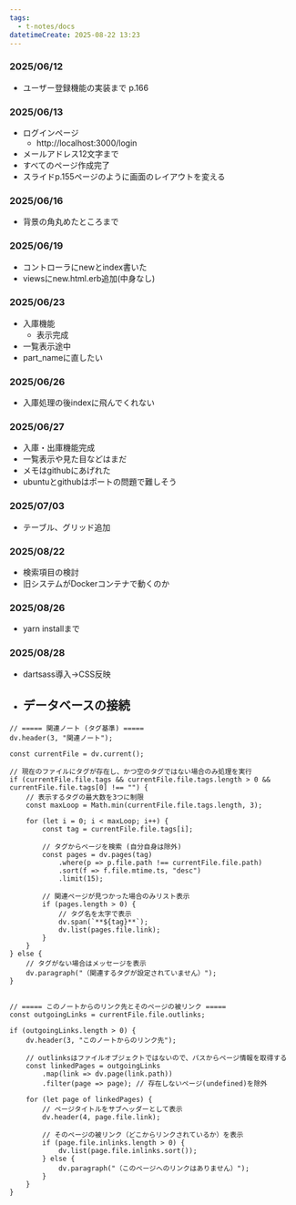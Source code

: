 ```yaml
---
tags:
  - t-notes/docs
datetimeCreate: 2025-08-22 13:23
---
```

### 2025/06/12

- ユーザー登録機能の実装まで p.166

### 2025/06/13

- ログインページ
	- http://localhost:3000/login
- メールアドレス12文字まで
- すべてのページ作成完了
- スライドp.155ページのように画面のレイアウトを変える

### 2025/06/16

- 背景の角丸めたところまで

### 2025/06/19

- コントローラにnewとindex書いた
- viewsにnew.html.erb追加(中身なし)

### 2025/06/23

- 入庫機能
	- 表示完成
- 一覧表示途中
- part_nameに直したい

### 2025/06/26

- 入庫処理の後indexに飛んでくれない

### 2025/06/27

- 入庫・出庫機能完成
- 一覧表示や見た目などはまだ
- メモはgithubにあげれた
- ubuntuとgithubはポートの問題で難しそう

### 2025/07/03

- テーブル、グリッド追加

### 2025/08/22

- 検索項目の検討
- 旧システムがDockerコンテナで動くのか

### 2025/08/26

- yarn installまで

### 2025/08/28

- dartsass導入->CSS反映
- データベースの接続
	- 






```dataviewjs
// ===== 関連ノート (タグ基準) =====
dv.header(3, "関連ノート");

const currentFile = dv.current();

// 現在のファイルにタグが存在し、かつ空のタグではない場合のみ処理を実行
if (currentFile.file.tags && currentFile.file.tags.length > 0 && currentFile.file.tags[0] !== "") {
    // 表示するタグの最大数を3つに制限
    const maxLoop = Math.min(currentFile.file.tags.length, 3);

    for (let i = 0; i < maxLoop; i++) {
        const tag = currentFile.file.tags[i];
        
        // タグからページを検索 (自分自身は除外)
        const pages = dv.pages(tag)
            .where(p => p.file.path !== currentFile.file.path) 
            .sort(f => f.file.mtime.ts, "desc")
            .limit(15);
        
        // 関連ページが見つかった場合のみリスト表示
        if (pages.length > 0) {
            // タグ名を太字で表示
            dv.span(`**${tag}**`); 
            dv.list(pages.file.link);
        }
    }
} else {
    // タグがない場合はメッセージを表示
    dv.paragraph("（関連するタグが設定されていません）");
}


// ===== このノートからのリンク先とそのページの被リンク =====
const outgoingLinks = currentFile.file.outlinks;

if (outgoingLinks.length > 0) {
    dv.header(3, "このノートからのリンク先");
    
    // outlinksはファイルオブジェクトではないので、パスからページ情報を取得する
    const linkedPages = outgoingLinks
        .map(link => dv.page(link.path))
        .filter(page => page); // 存在しないページ(undefined)を除外

    for (let page of linkedPages) {
        // ページタイトルをサブヘッダーとして表示
        dv.header(4, page.file.link);
        
        // そのページの被リンク（どこからリンクされているか）を表示
        if (page.file.inlinks.length > 0) {
            dv.list(page.file.inlinks.sort());
        } else {
            dv.paragraph("（このページへのリンクはありません）");
        }
    }
}
```